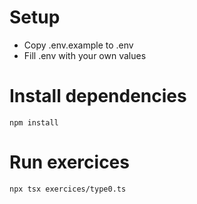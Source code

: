 # Setup 

- Copy .env.example to .env
- Fill .env with your own values

# Install dependencies

```
npm install
```

# Run exercices

```
npx tsx exercices/type0.ts
```